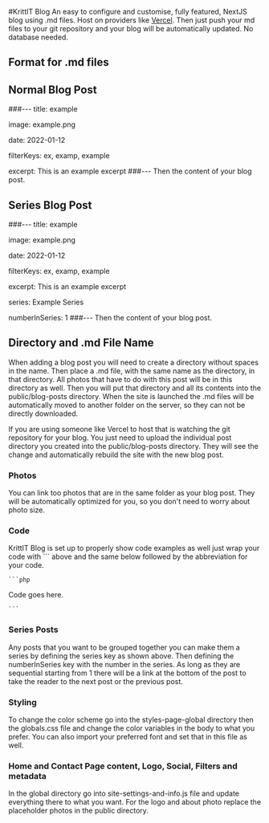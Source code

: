 #KrittIT Blog
An easy to configure and customise, fully featured, NextJS blog using .md files. Host on providers like [Vercel](https://vercel.com/). Then just push your md files to your git repository and your blog will be automatically updated. No database needed.

## Format for .md files

## Normal Blog Post
###---
title: example

image: example.png

date: 2022-01-12

filterKeys: ex, examp, example

excerpt: This is an example excerpt
###---
Then the content of your blog post.
## Series Blog Post
###---
title: example

image: example.png

date: 2022-01-12

filterKeys: ex, examp, example

excerpt: This is an example excerpt

series: Example Series

numberInSeries: 1
###---
Then the content of your blog post.

## Directory and .md File Name
When adding a blog post you will need to create a directory without spaces in the name. Then place a .md file, with the same name as the directory, in that directory. All photos that have to do with this post will be in this directory as well. Then you will put that directory and all its contents into the public/blog-posts directory. When the site is launched the .md files will be automatically moved to another folder on the server, so they can not be directly downloaded.

If you are using someone like Vercel to host that is watching the git repository for your blog. You just need to upload the individual post directory you created into the public/blog-posts directory. They will see the change and automatically rebuild the site with the new blog post.

### Photos
You can link too photos that are in the same folder as your blog post. They will be automatically optimized for you, so you don't need to worry about photo size.

### Code
KrittIT Blog is set up to properly show code examples as well just wrap your code with ``` above and the same below followed by the abbreviation for your code.

```` ```php ````

Code goes here.

```` ``` ````

### Series Posts
Any posts that you want to be grouped together you can make them a series by defining the series key as shown above. Then defining the numberInSeries key with the number in the series. As long as they are sequential starting from 1 there will be a link at the bottom of the post to take the reader to the next post or the previous post.

### Styling
To change the color scheme go into the styles-page-global directory then the globals.css file and change the color variables in the body to what you prefer. You can also import your preferred font and set that in this file as well.

### Home and Contact Page content, Logo, Social, Filters and metadata
In the global directory go into site-settings-and-info.js file and update everything there to what you want. For the logo and about photo replace the placeholder photos in the public directory.
